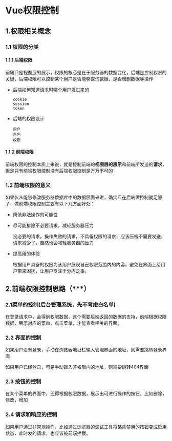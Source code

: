 # Vue权限控制

## 1.权限相关概念

### 1.1 权限的分类

#### 1.1.1 后端权限

前端只是视图层的展示，权限的核心是在于服务器的数据变化，后端是控制权限的关键，后端权限可以控制某个用户是否能够查询数据，是否增删数据等操作

* 后端如何知道请求时哪个用户发过来的

  ```
  cookie
  session
  token
  ```

* 后端的权限设计

  ```
  用户
  角色
  权限
  ```

  

#### 1.1.2 前端权限

前端权限的控制本质上来说，就是控制前端的**视图层的展示**和前端所发送的**请求**，但是只有前端权限控制没有后端权限控制是万万不可的

### 1.2 前端权限的意义

如果仅从能够修改服务器数据库中的数据层面来讲，确实只在后端做控制就足够了，做前端权限控制主要有以下几方面好处：

* 降低非法操作的可能性

* 尽可能排除不必要请求，减轻服务器压力

  没必要的请求，操作失败的请求，不具备权限的请求，应该压根不需要发送，请求减少了，自然也会减轻服务器的压力

* 提高用的体验

  根据用户具备的权限为该用户展现自己权限范围内的内容，避免在界面上给用户带来困扰，让用户专注于分内之事。

## 2.前端权限控制思路（***）

### 2.1菜单的控制(后台管理系统，先不考虑白名单)

在登录请求中，会得到权限数据，这个需要后端返回的数据的支持，前端根据权限数据，展示对应的菜单，点击菜单，才能查看相关的界面。

### 2.2 界面的控制

如果用户没有登录，手动在浏览器地址栏输入管理界面的地址，则需要跳转登录界面

如果用户已经登录，可是手动敲入非权限内的地址，则需要跳转404界面

### 2.3 按钮的控制

在某个菜单的界面中，还得根据权限数据，展示出可进行操作的按钮，比如删除，修改，增加

### 2.4 请求和响应的控制

如果用户通过非常规操作，比如通过浏览器的调试工具将某些禁用的按钮变成启用状态，此时发的请求，也应该被前端拦截。

